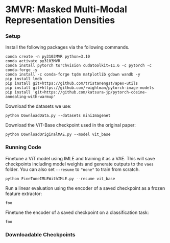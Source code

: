 # 3MVR: Masked Multi-Modal Representation Densities

### Setup
Install the following packages via the following commands.
```
conda create -n py3103MVR python=3.10
conda activate py3103MVR
conda install pytorch torchvision cudatoolkit=11.6 -c pytorch -c conda-forge -y
conda install -c conda-forge tqdm matplotlib gdown wandb -y
pip install lmdb
pip install git+https://github.com/tristanengst/apex-utils
pip install git+https://github.com/rwightman/pytorch-image-models
pip install 'git+https://github.com/katsura-jp/pytorch-cosine-annealing-with-warmup'
```
Download the datasets we use:
```
python DownloadData.py --datasets miniImagenet
```
Download the ViT-Base checkpoint used in the original paper:
```
python DownloadOriginalMAE.py --model vit_base
```

### Running Code
Finetune a ViT model using IMLE and training it as a VAE. This will save checkpoints including model weights and generate outputs to the `vaes` folder. You can also set `--resume` to `"none"` to train from scratch.
```
python FineTuneIMLEWithIMLE.py --resume vit_base
```
Run a linear evaluation using the encoder of a saved checkpoint as a frozen feature extractor:
```
foo
```
Finetune the encoder of a saved checkpoint on a classification task:
```
foo
```

### Downloadable Checkpoints
